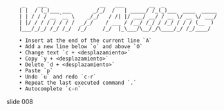          _    ___                 __   ___        __  _
        | |  / (_)___ ___       _/_/  /   | _____/ /_(_)___  ____  _____
        | | / / / __ `__ \    _/_/   / /| |/ ___/ __/ / __ \/ __ \/ ___/
        | |/ / / / / / / /  _/_/    / ___ / /__/ /_/ / /_/ / / / (__  )
        |___/_/_/ /_/ /_/  /_/     /_/  |_\___/\__/_/\____/_/ /_/____/

        • Insert at the end of the current line `A`
        • Add a new line below `o` and above `O`
        • Change text `c + <desplazamiento>`
        • Copy `y + <desplazamiento>`
        • Delete `d + <desplazamiento>`
        • Paste `p`
        • Undo `u` and redo `c-r`
        • Repeat the last executed command `.`
        • Autocomplete `c-n`

















































































slide 008
